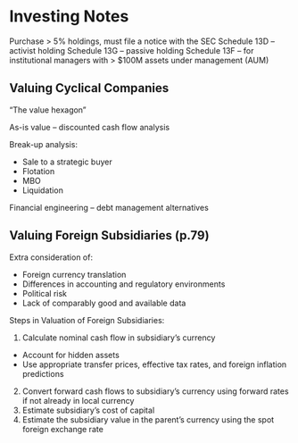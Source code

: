 # Investing Notes

Purchase > 5% holdings, must file a notice with the SEC
Schedule 13D – activist holding
Schedule 13G – passive holding
Schedule 13F – for institutional managers with > $100M assets under management (AUM)

## Valuing Cyclical Companies

“The value hexagon”

As-is value – discounted cash flow analysis

Break-up analysis:

- Sale to a strategic buyer
- Flotation
- MBO
- Liquidation

Financial engineering – debt management alternatives

## Valuing Foreign Subsidiaries (p.79)

Extra consideration of:

- Foreign currency translation
- Differences in accounting and regulatory environments
- Political risk
- Lack of comparably good and available data

Steps in Valuation of Foreign Subsidiaries:

1. Calculate nominal cash flow in subsidiary’s currency

- Account for hidden assets
- Use appropriate transfer prices, effective tax rates, and foreign inflation predictions

2. Convert forward cash flows to subsidiary’s currency using forward rates if not already in local currency
3. Estimate subsidiary’s cost of capital
4. Estimate the subsidiary value in the parent’s currency using the spot foreign exchange rate
